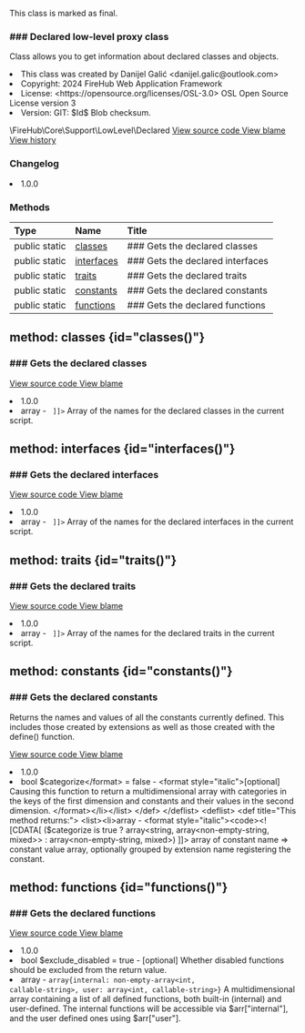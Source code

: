 <title># Declared</title>

<code-block lang="php">
<![CDATA[final class \FireHub\Core\Support\LowLevel\Declared()]]>
</code-block>





<tip>
    <p>
        This class is marked as <format style="bold">final</format>.
    </p>
</tip>







### ### Declared low-level proxy class

<p><format style="italic">Class allows you to get information about declared classes and objects.</format></p>

<deflist>
    <def title="Class basic info:">
        <list><li>This class was created by Danijel Galić &lt;danijel.galic@outlook.com&gt;</li><li>Copyright: 2024 FireHub Web Application Framework</li><li>License: &lt;https://opensource.org/licenses/OSL-3.0&gt; OSL Open Source License version 3</li><li>Version: GIT: $Id$ Blob checksum.</li></list>
    </def>
</deflist>

<deflist><def title="Fully Qualified Class Name:">
        \FireHub\Core\Support\LowLevel\Declared
    </def><def title="Source code:">
        <a href="https://github.com/The-FireHub-Project/Core/blob/develop-pre-alpha-m1/src/support/lowlevel/firehub.Declared.php#L31">
            View source code
        </a>
    </def>
    <def title="Blame:">
        <a href="https://github.com/The-FireHub-Project/Core/blame/develop-pre-alpha-m1/src/support/lowlevel/firehub.Declared.php">
            View blame
        </a>
    </def>
    <def title="History:">
        <a href="https://github.com/The-FireHub-Project/Core/commits/develop-pre-alpha-m1/src/support/lowlevel/firehub.Declared.php">
            View history
        </a>
    </def></deflist>
### Changelog
<deflist>
    <def title="Version history:">
        <list><li>1.0.0</li></list>
    </def>
</deflist>


### Methods
| Type | Name | Title |
|:-----|:-----|:------|
|public static |<a href="#classes()">classes</a>|### Gets the declared classes|
|public static |<a href="#interfaces()">interfaces</a>|### Gets the declared interfaces|
|public static |<a href="#traits()">traits</a>|### Gets the declared traits|
|public static |<a href="#constants()">constants</a>|### Gets the declared constants|
|public static |<a href="#functions()">functions</a>|### Gets the declared functions|

## method: classes {id="classes()"}

<code-block lang="php">
    <![CDATA[public static Declared::classes():array]]>
</code-block>













### ### Gets the declared classes



<deflist><def title="Source code:">
                <a href="https://github.com/The-FireHub-Project/Core/blob/develop-pre-alpha-m1/src/support/lowlevel/firehub.Declared.php#L44">
                    View source code
                </a>
            </def>
            <def title="Blame:">
                <a href="https://github.com/The-FireHub-Project/Core/blame/develop-pre-alpha-m1/src/support/lowlevel/firehub.Declared.php#L44">
                    View blame
                </a>
            </def></deflist>
<deflist>
    <def title="Version history:">
        <list><li>1.0.0</li></list>
    </def>
</deflist>
<deflist>
    <def title="This method returns:">
        <list><li>array - <format style="italic"><code><![CDATA[ array<class-string> ]]></code> Array of the names for the declared classes in
the current script.</format></li></list>
    </def>
</deflist>
## method: interfaces {id="interfaces()"}

<code-block lang="php">
    <![CDATA[public static Declared::interfaces():array]]>
</code-block>













### ### Gets the declared interfaces



<deflist><def title="Source code:">
                <a href="https://github.com/The-FireHub-Project/Core/blob/develop-pre-alpha-m1/src/support/lowlevel/firehub.Declared.php#L58">
                    View source code
                </a>
            </def>
            <def title="Blame:">
                <a href="https://github.com/The-FireHub-Project/Core/blame/develop-pre-alpha-m1/src/support/lowlevel/firehub.Declared.php#L58">
                    View blame
                </a>
            </def></deflist>
<deflist>
    <def title="Version history:">
        <list><li>1.0.0</li></list>
    </def>
</deflist>
<deflist>
    <def title="This method returns:">
        <list><li>array - <format style="italic"><code><![CDATA[ array<class-string> ]]></code> Array of the names for the declared interfaces in
the current script.</format></li></list>
    </def>
</deflist>
## method: traits {id="traits()"}

<code-block lang="php">
    <![CDATA[public static Declared::traits():array]]>
</code-block>













### ### Gets the declared traits



<deflist><def title="Source code:">
                <a href="https://github.com/The-FireHub-Project/Core/blob/develop-pre-alpha-m1/src/support/lowlevel/firehub.Declared.php#L72">
                    View source code
                </a>
            </def>
            <def title="Blame:">
                <a href="https://github.com/The-FireHub-Project/Core/blame/develop-pre-alpha-m1/src/support/lowlevel/firehub.Declared.php#L72">
                    View blame
                </a>
            </def></deflist>
<deflist>
    <def title="Version history:">
        <list><li>1.0.0</li></list>
    </def>
</deflist>
<deflist>
    <def title="This method returns:">
        <list><li>array - <format style="italic"><code><![CDATA[ array<class-string> ]]></code> Array of the names for the declared traits in
the current script.</format></li></list>
    </def>
</deflist>
## method: constants {id="constants()"}

<code-block lang="php">
    <![CDATA[public static Declared::constants(bool $categorize = false):array]]>
</code-block>













### ### Gets the declared constants

<p><format style="italic">Returns the names and values of all the constants currently defined. This includes those created by extensions
as well as those created with the define() function.</format></p>

<deflist><def title="Source code:">
                <a href="https://github.com/The-FireHub-Project/Core/blob/develop-pre-alpha-m1/src/support/lowlevel/firehub.Declared.php#L94">
                    View source code
                </a>
            </def>
            <def title="Blame:">
                <a href="https://github.com/The-FireHub-Project/Core/blame/develop-pre-alpha-m1/src/support/lowlevel/firehub.Declared.php#L94">
                    View blame
                </a>
            </def></deflist>
<deflist>
    <def title="Version history:">
        <list><li>1.0.0</li></list>
    </def>
</deflist>
<deflist>
    <def title="This method has parameters:">
        <list><li>bool <format style="bold">$categorize</format> = false - <format style="italic">[optional] 
Causing this function to return a multidimensional array with categories in the keys of the first dimension
and constants and their values in the second dimension.
</format></li></list>
    </def>
</deflist>
<deflist>
    <def title="This method returns:">
        <list><li>array - <format style="italic"><code><![CDATA[ ($categorize is true ? array<string, array<non-empty-string, mixed>> : array<non-empty-string, mixed>) ]]></code>
array of constant name => constant value array, optionally grouped by extension name registering the constant.</format></li></list>
    </def>
</deflist>
## method: functions {id="functions()"}

<code-block lang="php">
    <![CDATA[public static Declared::functions(bool $exclude_disabled = true):array]]>
</code-block>













### ### Gets the declared functions



<deflist><def title="Source code:">
                <a href="https://github.com/The-FireHub-Project/Core/blob/develop-pre-alpha-m1/src/support/lowlevel/firehub.Declared.php#L113">
                    View source code
                </a>
            </def>
            <def title="Blame:">
                <a href="https://github.com/The-FireHub-Project/Core/blame/develop-pre-alpha-m1/src/support/lowlevel/firehub.Declared.php#L113">
                    View blame
                </a>
            </def></deflist>
<deflist>
    <def title="Version history:">
        <list><li>1.0.0</li></list>
    </def>
</deflist>
<deflist>
    <def title="This method has parameters:">
        <list><li>bool <format style="bold">$exclude_disabled</format> = true - <format style="italic">[optional] 
Whether disabled functions should be excluded from the return value.
</format></li></list>
    </def>
</deflist>
<deflist>
    <def title="This method returns:">
        <list><li>array - <format style="italic"><code>array{internal: non-empty-array<int, callable-string>, user: array<int, callable-string>}</code>
A multidimensional array containing a list of all defined functions, both built-in (internal) and user-defined.
The internal functions will be accessible via $arr["internal"], and the user defined ones using $arr["user"].</format></li></list>
    </def>
</deflist>